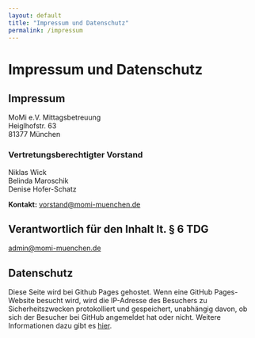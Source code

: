 ```yaml
---
layout: default
title: "Impressum und Datenschutz"
permalink: /impressum
---
```


# Impressum und Datenschutz

## Impressum

MoMi e.V. Mittagsbetreuung<br>
Heiglhofstr. 63<br>
81377 München<br>

### Vertretungsberechtigter Vorstand
Niklas Wick<br>
Belinda Maroschik<br>
Denise Hofer-Schatz<br>

**Kontakt:** vorstand@momi-muenchen.de

## Verantwortlich für den Inhalt lt. § 6 TDG

admin@momi-muenchen.de

## Datenschutz

Diese Seite wird bei Github Pages gehostet. Wenn eine GitHub Pages-Website besucht wird, wird die IP-Adresse des Besuchers zu Sicherheitszwecken protokolliert und gespeichert, unabhängig davon, ob sich der Besucher bei GitHub angemeldet hat oder nicht. Weitere Informationen dazu gibt es [hier](https://docs.github.com/de/pages/getting-started-with-github-pages/about-github-pages#data-collection).


